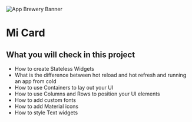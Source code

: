 ![App Brewery Banner](https://github.com/londonappbrewery/Images/blob/master/AppBreweryBanner.png)

# Mi Card

## What you will check in this project

* How to create Stateless Widgets
* What is the difference between hot reload and hot refresh and running an app from cold
* How to use Containers to lay out your UI
* How to use Columns and Rows to position your UI elements
* How to add custom fonts
* How to add Material icons
* How to style Text widgets